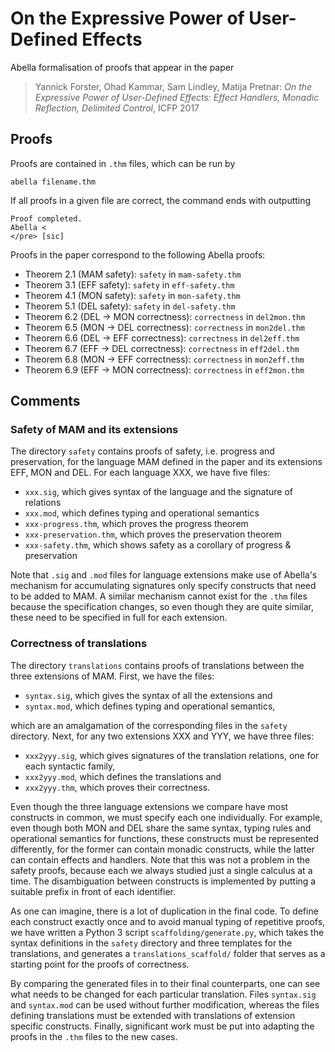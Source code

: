 # On the Expressive Power of User-Defined Effects

Abella formalisation of proofs that appear in the paper
> Yannick Forster, Ohad Kammar, Sam Lindley, Matija Pretnar:
> *On the Expressive Power of User-Defined Effects:*
> *Effect Handlers, Monadic Reflection, Delimited Control*,
> ICFP 2017

## Proofs

Proofs are contained in `.thm` files, which can be run by

    abella filename.thm

If all proofs in a given file are correct, the command ends with outputting

    Proof completed.
    Abella < 
    </pre> [sic]

Proofs in the paper correspond to the following Abella proofs:

* Theorem 2.1 (MAM safety): `safety` in `mam-safety.thm`
* Theorem 3.1 (EFF safety): `safety` in `eff-safety.thm`
* Theorem 4.1 (MON safety): `safety` in `mon-safety.thm`
* Theorem 5.1 (DEL safety): `safety` in `del-safety.thm`
* Theorem 6.2 (DEL -> MON correctness):  `correctness` in `del2mon.thm`
* Theorem 6.5 (MON -> DEL correctness):  `correctness` in `mon2del.thm`
* Theorem 6.6 (DEL -> EFF correctness):  `correctness` in `del2eff.thm`
* Theorem 6.7 (EFF -> DEL correctness):  `correctness` in `eff2del.thm`
* Theorem 6.8 (MON -> EFF correctness):  `correctness` in `mon2eff.thm`
* Theorem 6.9 (EFF -> MON correctness):  `correctness` in `eff2mon.thm`


## Comments

### Safety of MAM and its extensions

The directory `safety` contains proofs of safety, i.e. progress and
preservation, for the language MAM defined in the paper and its extensions EFF,
MON and DEL. For each language XXX, we have five files:

* `xxx.sig`, which gives syntax of the language and the signature of relations
* `xxx.mod`, which defines typing and operational semantics
* `xxx-progress.thm`, which proves the progress theorem
* `xxx-preservation.thm`, which proves the preservation theorem
* `xxx-safety.thm`, which shows safety as a corollary of progress & preservation

Note that `.sig` and `.mod` files for language extensions make use of Abella's
mechanism for accumulating signatures only specify constructs that need to be
added to MAM. A similar mechanism cannot exist for the `.thm` files because the
specification changes, so even though they are quite similar, these need to be
specified in full for each extension.


### Correctness of translations

The directory `translations` contains proofs of translations between the three
extensions of MAM. First, we have the files:

* `syntax.sig`, which gives the syntax of all the extensions and
* `syntax.mod`, which defines typing and operational semantics,

which are an amalgamation of the corresponding files in the `safety` directory.
Next, for any two extensions XXX and YYY, we have three files:

* `xxx2yyy.sig`, which gives signatures of the translation relations, one for each syntactic family,
* `xxx2yyy.mod`, which defines the translations and
* `xxx2yyy.thm`, which proves their correctness.

Even though the three language extensions we compare have most constructs in
common, we must specify each one individually. For example, even though both MON
and DEL share the same syntax, typing rules and operational semantics for
functions, these constructs must be represented differently, for the former can
contain monadic constructs, while the latter can contain effects and handlers.
Note that this was not a problem in the safety proofs, because each we always
studied just a single calculus at a time. The disambiguation between constructs
is implemented by putting a suitable prefix in front of each identifier.

As one can imagine, there is a lot of duplication in the final code. To define
each construct exactly once and to avoid manual typing of repetitive proofs, we
have written a Python 3 script `scaffolding/generate.py`, which takes the syntax
definitions in the `safety` directory and three templates for the translations,
and generates a `translations_scaffold/` folder that serves as a starting point
for the proofs of correctness.

By comparing the generated files in to their final counterparts, one can see
what needs to be changed for each particular translation. Files `syntax.sig` and
`syntax.mod` can be used without further modification, whereas the files
defining translations must be extended with translations of extension specific
constructs. Finally, significant work must be put into adapting the proofs in
the `.thm` files to the new cases.
